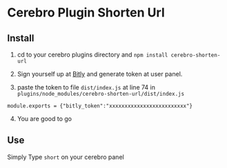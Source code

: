 # Cerebro Plugin Shorten Url

## Install

1. cd to your cerebro plugins directory and ```npm install cerebro-shorten-url```
2. Sign yourself up at [Bitly](https://bitly.com/) and generate token at user panel.

3. paste the token to file ```dist/index.js``` at line 74 in ```plugins/node_modules/cerebro-shorten-url/dist/index.js```

```
module.exports = {"bitly_token":"xxxxxxxxxxxxxxxxxxxxxxxxx"}  
```
4. You are good to go


## Use

Simply Type ```short``` on your cerebro panel

